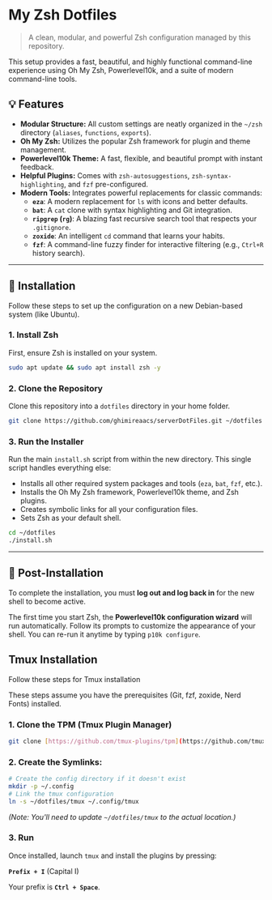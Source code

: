 
# My Zsh Dotfiles

> A clean, modular, and powerful Zsh configuration managed by this repository.

This setup provides a fast, beautiful, and highly functional command-line experience using Oh My Zsh, Powerlevel10k, and a suite of modern command-line tools.

## 💡 Features

  * **Modular Structure:** All custom settings are neatly organized in the `~/zsh` directory (`aliases`, `functions`, `exports`).
  * **Oh My Zsh:** Utilizes the popular Zsh framework for plugin and theme management.
  * **Powerlevel10k Theme:** A fast, flexible, and beautiful prompt with instant feedback.
  * **Helpful Plugins:** Comes with `zsh-autosuggestions`, `zsh-syntax-highlighting`, and `fzf` pre-configured.
  * **Modern Tools:** Integrates powerful replacements for classic commands:
      * **`eza`**: A modern replacement for `ls` with icons and better defaults.
      * **`bat`**: A `cat` clone with syntax highlighting and Git integration.
      * **`ripgrep` (`rg`)**: A blazing fast recursive search tool that respects your `.gitignore`.
      * **`zoxide`**: An intelligent `cd` command that learns your habits.
      * **`fzf`**: A command-line fuzzy finder for interactive filtering (e.g., `Ctrl+R` history search).

-----

## 🚀 Installation

Follow these steps to set up the configuration on a new Debian-based system (like Ubuntu).

### 1\. Install Zsh

First, ensure Zsh is installed on your system.

```bash
sudo apt update && sudo apt install zsh -y
```

### 2\. Clone the Repository

Clone this repository into a `dotfiles` directory in your home folder.

```bash
git clone https://github.com/ghimireaacs/serverDotFiles.git ~/dotfiles
```

### 3\. Run the Installer

Run the main `install.sh` script from within the new directory. This single script handles everything else:

  * Installs all other required system packages and tools (`eza`, `bat`, `fzf`, etc.).
  * Installs the Oh My Zsh framework, Powerlevel10k theme, and Zsh plugins.
  * Creates symbolic links for all your configuration files.
  * Sets Zsh as your default shell.

<!-- end list -->

```bash
cd ~/dotfiles
./install.sh
```

-----

## 🎉 Post-Installation

To complete the installation, you must **log out and log back in** for the new shell to become active.

The first time you start Zsh, the **Powerlevel10k configuration wizard** will run automatically. Follow its prompts to customize the appearance of your shell. You can re-run it anytime by typing `p10k configure`.

## Tmux Installation

Follow these steps for Tmux installation

These steps assume you have the prerequisites (Git, fzf, zoxide, Nerd Fonts) installed.

### 1\.  Clone the TPM (Tmux Plugin Manager)

 ```bash
 git clone [https://github.com/tmux-plugins/tpm](https://github.com/tmux-plugins/tpm) ~/.tmux/plugins/tpm
 ```


### 2\.  **Create the Symlinks:**

```bash
# Create the config directory if it doesn't exist
mkdir -p ~/.config
# Link the tmux configuration
ln -s ~/dotfiles/tmux ~/.config/tmux
```
 
 *(Note: You'll need to update `~/dotfiles/tmux` to the actual location.)*

### 3\. Run

Once installed, launch `tmux` and install the plugins by pressing:

**`Prefix + I`** (Capital I)

Your prefix is **`Ctrl + Space`**.
